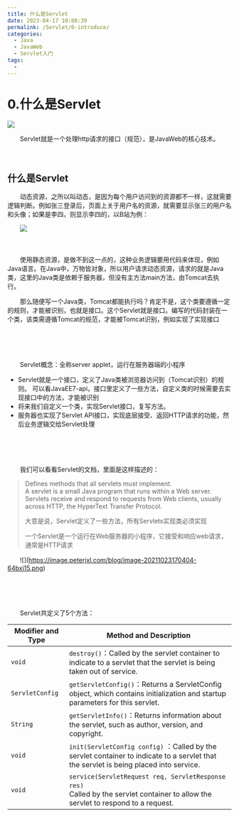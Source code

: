 ```yaml
---
title: 什么是Servlet
date: 2023-04-17 10:08:39
permalink: /Servlet/0-introduce/
categories:
  - Java
  - JavaWeb
  - Servlet入门
tags:
  - 
---
```

# 0.什么是Servlet

![](https://image.peterjxl.com/blog/262.jpg)

　　Servlet就是一个处理http请求的接口（规范），是JavaWeb的核心技术。

<!-- more -->

　　‍

## 什么是Servlet

　　动态资源，之所以叫动态，是因为每个用户访问到的资源都不一样，这就需要逻辑判断。例如张三登录后，页面上关于用户名的资源，就需要显示张三的用户名和头像；如果是李四，则显示李四的，以B站为例：

　　​![](https://image.peterjxl.com/blog/image-20230331072202-tu1yr0h.png)​

　　‍

　　使用静态资源，是做不到这一点的，这种业务逻辑要用代码来体现，例如Java语言。在Java中，万物皆对象，所以用户请求动态资源，请求的就是Java类，这里的Java类是依赖于服务器，但没有主方法main方法，由Tomcat去执行。

　　那么随便写一个Java类，Tomcat都能执行吗？肯定不是，这个类要遵循一定的规则，才能被识别，也就是接口。这个Servlet就是接口。编写的代码封装在一个类，该类需遵循Tomcat的规范，才能被Tomcat识别，例如实现了实现接口

　　‍

　　‍

　　Servlet概念：全称server applet，运行在服务器端的小程序

* Servlet就是一个接口，定义了Java类被浏览器访问到（Tomcat识别）的规则。  可以看JavaEE7-api，接口里定义了一些方法，自定义类的时候需要去实现接口中的方法，才能被识别
* 将来我们自定义一个类，实现Servlet接口，复写方法。
* 服务器也实现了Servlet API接口，实现底层接受、返回HTTP请求的功能，然后业务逻辑交给Servlet处理

　　‍

　　‍

　　我们可以看看Servlet的文档，里面是这样描述的：

> Defines methods that all servlets must implement.  
> A servlet is a small Java program that runs within a Web server. Servlets receive and respond to requests from Web clients, usually across HTTP, the HyperText Transfer Protocol.
>
> 大意是说，Servlet定义了一些方法，所有Servlets实现类必须实现
>
> 一个Servlet是一个运行在Web服务器的小程序，它接受和响应web请求，通常是HTTP请求

　　​![]​(https://image.peterjxl.com/blog/image-20211023170404-64bxi15.png)​

　　‍

　　‍

　　Servlet共定义了5个方法：

|Modifier and Type|Method and Description|
| -------------------| ----------------------------------------------------------------------------------------------------------------|
|​`void`​|​`destroy()`​：Called by the servlet container to indicate to a servlet that the servlet is being taken out of service.|
|​​`ServletConfig`​|​`getServletConfig()`​：Returns a ServletConfig object, which contains initialization and startup parameters for this servlet.|
|​`String`​|​`getServletInfo()`​：Returns information about the servlet, such as author, version, and copyright.|
|​`void`​|​`init(ServletConfig config)`​ ：Called by the servlet container to indicate to a servlet that the servlet is being placed into service.|
|​`void`​|​`service(ServletRequest req, ServletResponse res)`​<br />Called by the servlet container to allow the servlet to respond to a request.|

　　‍

　　‍

　　‍

　　​​
